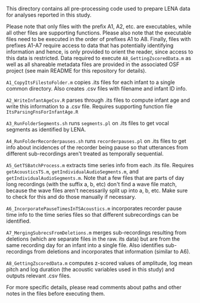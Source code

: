 This directory contains all pre-processing code used to prepare LENA data for analyses reported in this study. 

Please note that only files with the prefix A1, A2, etc. are executables, while all other files are supporting functions. Please also note that the executable files need to be executed in the order of prefixes A1 to A8. Finally, files with prefixes A1-A7 require access to data that has potentially identifying information and hence, is only provided to orient the reader, since access to this data is restricted. Data required to execute `A8_GettingZscoredData.m` as well as all shareable metadata files are provided in the associated OSF project (see main README for this repository for details).

`A1_CopyItsFilestoFolder.m` copies .its files for each infant to a single common directory. Also creates .csv files with filename and infant ID info.

`A2_WriteInfantAgeCsv.R` parses through .its files to compute infant age and write this information to a .csv file. Requires supporting function file `ItsParsingFnsForInfantAge.R`

`A3_RunFolderSegments.sh` runs `segments.pl` on .its files to get vocal segments as identified by LENA.

`A4_RunFolderRecorderpauses.sh` runs `recorderpauses.pl` on .its files to get info about incidences of the recorder being pause so that utterances from different sub-recordings aren't treated as temporally sequential.

`A5_GetTSBatchProcess.m` extracts time series info from each .its file. Requires `getAcousticsTS.m`, `getIndividualAudioSegments.m`, and `getIndividualAudioSegments.m`. Note that a few files that are parts of day long recordings (with the suffix a, b, etc) don't find a wave file match, because the wave files aren't necessarily split up into a, b, etc. Make sure to check for this and do those manually if necessary.

`A6_IncorporatePauseTimesInTSAcoustics.m` incorporates recorder pause time info to the time series files so that different subrecordings can be identified.

`A7_MergingSubrecsFromDeletions.m` merges sub-recordings resulting from deletions (which are separate files in the raw. its data) but are from the same recording day for an infant into a single file. Also identifies sub-recordings from deletions and incorporates that information (similar to A6). 

`A8_GettingZscoredData.m` computes z-scored values of amplitude, log mean pitch and log duration (the acoustic variables used in this study) and outputs relevant .csv files. 

For more specific details, please read comments about paths and other notes in the files before executing them. 
